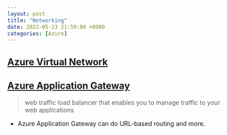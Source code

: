 ```yaml
---
layout: post
title: "Networking"
date: 2022-05-23 21:59:00 +0900
categories: [Azure]
---
```


## [Azure Virtual Network](https://docs.microsoft.com/en-us/azure/virtual-network/virtual-networks-overview)

## [Azure Application Gateway](https://docs.microsoft.com/en-us/azure/Application-Gateway/overview)

>web traffic load balancer that enables you to manage traffic to your web applications

- Azure Application Gateway can do URL-based routing and more.
